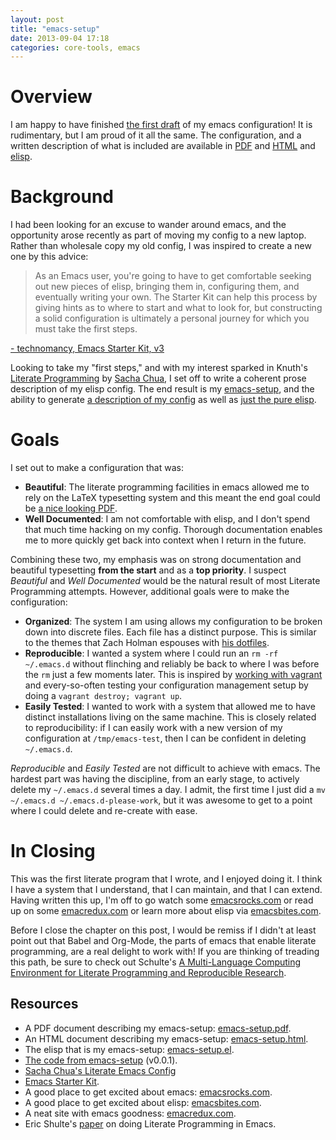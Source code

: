 ```yaml
---
layout: post
title: "emacs-setup"
date: 2013-09-04 17:18
categories: core-tools, emacs
---
```


# Overview

I am happy to have finished
[the first draft][jedcn-emacs-setup-first-draft] of my emacs
configuration! It is rudimentary, but I am proud of it all the
same. The configuration, and a written description of what is included
are available in [PDF][emacs-setup-pdf] and [HTML][emacs-setup-html]
and [elisp][emacs-setup-el].

# Background

I had been looking for an excuse to wander around emacs, and the
opportunity arose recently as part of moving my config to a new
laptop. Rather than wholesale copy my old config, I was inspired to
create a new one by this advice:

>  As an Emacs user, you're going to have to get comfortable seeking
>  out new pieces of elisp, bringing them in, configuring them, and
>  eventually writing your own. The Starter Kit can help this process
>  by giving hints as to where to start and what to look for, but
>  constructing a solid configuration is ultimately a personal journey
>  for which you must take the first steps.

[- technomancy, Emacs Starter Kit, v3][github-technomancy-esk]

Looking to take my "first steps," and with my interest sparked in
Knuth's [Literate Programming][wikipedia-lp] by
[Sacha Chua][sacha-chua-emacs-config], I set off to write a coherent
prose description of my elisp config. The end result is my
[emacs-setup][github-jedcn-es], and the ability to generate
[a description of my config][emacs-setup-pdf] as well as
[just the pure elisp][emacs-setup-el].

# Goals

I set out to make a configuration that was:

* __Beautiful__: The literate programming facilities in emacs allowed
  me to rely on the LaTeX typesetting system and this meant the end
  goal could be [a nice looking PDF][emacs-setup-pdf].
* __Well Documented__: I am not comfortable with elisp, and I don't
  spend that much time hacking on my config. Thorough documentation
  enables me to more quickly get back into context when I return in
  the future.

Combining these two, my emphasis was on strong documentation and
beautiful typesetting __from the start__ and as a __top priority__. I
suspect _Beautiful_ and _Well Documented_ would be the natural result
of most Literate Programming attempts. However, additional goals were
to make the configuration:

* __Organized__: The system I am using allows my configuration to be
  broken down into discrete files. Each file has a distinct purpose.
  This is similar to the themes that Zach Holman espouses with
  [his dotfiles][zachholman-dot-files].
* __Reproducible__: I wanted a system where I could run an `rm -rf
  ~/.emacs.d` without flinching and reliably be back to where I was
  before the `rm` just a few moments later. This is inspired by
  [working with vagrant][vagrant-rebuild] and every-so-often testing
  your configuration management setup by doing a `vagrant destroy;
  vagrant up`.
* __Easily Tested__: I wanted to work with a system that allowed me to
  have distinct installations living on the same machine. This is
  closely related to reproducibility: if I can easily work with a new
  version of my configuration at `/tmp/emacs-test`, then I can be
  confident in deleting `~/.emacs.d`.

_Reproducible_ and _Easily Tested_ are not difficult to achieve with
emacs. The hardest part was having the discipline, from an early
stage, to actively delete my `~/.emacs.d` several times a day. I
admit, the first time I just did a `mv ~/.emacs.d
~/.emacs.d-please-work`, but it was awesome to get to a point where I
could delete and re-create with ease.

# In Closing

This was the first literate program that I wrote, and I enjoyed doing
it. I think I have a system that I understand, that I can maintain,
and that I can extend. Having written this up, I'm off to go watch
some [emacsrocks.com][emacs-rocks-com] or read up on some
[emacredux.com][emacs-redux-com] or learn more about elisp via
[emacsbites.com][emacs-bites-com].

Before I close the chapter on this post, I would be remiss if I didn't
at least point out that Babel and Org-Mode, the parts of emacs that
enable literate programming, are a real delight to work with! If you
are thinking of treading this path, be sure to check out Schulte's
[A Multi-Language Computing Environment for Literate Programming and Reproducible Research][jstatsoft-lp-and-rr].

## Resources

* A PDF document describing my emacs-setup:
  [emacs-setup.pdf][emacs-setup-pdf].
* An HTML document describing my emacs-setup:
  [emacs-setup.html][emacs-setup-html].
* The elisp that is my emacs-setup: [emacs-setup.el][emacs-setup-el].
* [The code from emacs-setup][jedcn-emacs-setup-first-draft] (v0.0.1).
* [Sacha Chua's Literate Emacs Config][sacha-chua-emacs-config]
* [Emacs Starter Kit][github-technomancy-esk].
* A good place to get excited about emacs:
  [emacsrocks.com][emacs-rocks-com].
* A good place to get excited about elisp:
  [emacsbites.com][emacs-bites-com].
* A neat site with emacs goodness: [emacredux.com][emacs-redux-com].
* Eric Shulte's [paper][jstatsoft-lp-and-rr] on doing Literate
  Programming in Emacs.

[emacs-bites-com]: http://www.emacsbites.com/
[emacs-redux-com]: http://emacsredux.com/
[emacs-rocks-com]: http://emacsrocks.com/
[emacs-setup-el]: https://github.com/jedcn/emacs-setup/blob/v0.0.1/emacs-setup.el
[emacs-setup-html]: /files/posts/emacs-setup/emacs-setup.html
[emacs-setup-pdf]: /files/posts/emacs-setup/emacs-setup.pdf
[github-jedcn-es]: https://github.com/jedcn/emacs-setup
[github-technomancy-esk]: https://github.com/technomancy/emacs-starter-kit
[jedcn-emacs-setup-first-draft]: https://github.com/jedcn/emacs-setup/tree/v0.0.1
[jstatsoft-lp-and-rr]: http://www.jstatsoft.org/v46/i03
[sacha-chua-emacs-config]: http://sachachua.com/blog/2012/06/literate-programming-emacs-configuration-file/
[vagrant-rebuild]: http://docs.vagrantup.com/v2/getting-started/rebuild.html
[wikipedia-lp]: http://en.wikipedia.org/wiki/Literate_programming
[zachholman-dot-files]: http://zachholman.com/2010/08/dotfiles-are-meant-to-be-forked/
